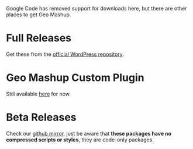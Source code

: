 Google Code has removed support for downloads here, but there are other places to get Geo Mashup.

# Full Releases #

Get these from the [official WordPress repository](http://wordpress.org/plugins/geo-mashup/developers/).

# Geo Mashup Custom Plugin #

Still available [here](https://wordpress-geo-mashup.googlecode.com/files/geo-mashup-custom-1.0.zip) for now.

# Beta Releases #

Check our [github mirror](https://github.com/cyberhobo/wp-geo-mashup/releases), just be aware that **these packages have no compressed scripts or styles**, they are code-only packages.